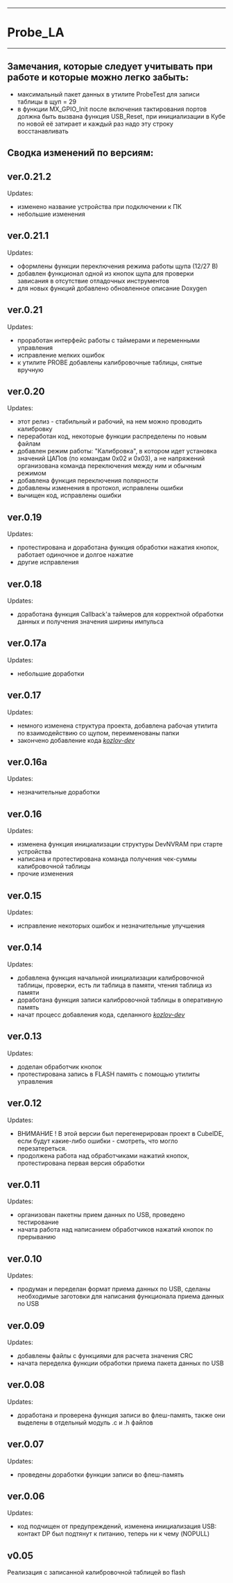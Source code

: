 ------
# Probe_LA
------

Замечания, которые следует учитывать при работе и которые можно легко забыть:
------------------------------
 - максимальный пакет данных в утилите ProbeTest для записи таблицы в щуп = 29
 - в функции MX_GPIO_Init после включения тактирования портов должна быть вызвана функция USB_Reset, при инициализации в Кубе по новой её затирает и каждый раз надо эту строку восстанавливать
 
## Сводка изменений по версиям:

ver.0.21.2
------------------------------
Updates:
 - изменено название устройства при подключении к ПК
 - небольшие изменения

ver.0.21.1
------------------------------
Updates:
 - оформлены функции переключения режима работы щупа (12/27 В)
 - добавлен функционал одной из кнопок щупа для проверки зависания в отсутствие отладочных инструментов
 - для новых функций добавлено обновленное описание Doxygen

ver.0.21
------------------------------
Updates:
 - проработан интерфейс работы с таймерами и переменными управления
 - исправление мелких ошибок
 - к утилите PROBE добавлены калибровочные таблицы, снятые вручную
 
ver.0.20
------------------------------
Updates:
 - этот релиз - стабильный и рабочий, на нем можно проводить калибровку
 - переработан код, некоторые функции распределены по новым файлам
 - добавлен режим работы: "Калибровка", в котором идет установка значений ЦАПов (по командам 0х02 и 0х03), а не напряжений организована команда переключения между ним и обычным режимом
 - добавлена функция переключения полярности
 - добавлены изменения в протокол, исправлены ошибки
 - вычищен код, исправлены ошибки
 
ver.0.19
------------------------------
Updates:
 - протестирована и доработана функция обработки нажатия кнопок, работает одиночное и долгое нажатие
 - другие исправления
 
ver.0.18
------------------------------
Updates:
 - доработана функция Callback'а таймеров для корректной обработки данных и получения значения ширины импульса
 
ver.0.17а
------------------------------
Updates:
 - небольшие доработки
 
ver.0.17
------------------------------
Updates:
 - немного изменена структура проекта, добавлена рабочая утилита по взаимодействию со щупом, переименованы папки
 - закончено добавление кода [*kozlov-dev*](https://github.com/kozlov-dev)
 
ver.0.16a
------------------------------
Updates:
 - незначительные доработки
 
ver.0.16
------------------------------
Updates:
 - изменена функция инициализации структуры DevNVRAM при старте устройства
 - написана и протестирована команда получения чек-суммы калибровочной таблицы
 - прочие изменения
 
ver.0.15
------------------------------
Updates:
 - исправление некоторых ошибок и незначительные улучшения
 
ver.0.14
------------------------------
Updates:
 - добавлена функция начальной инициализации калибровочной таблицы, проверки, есть ли таблица в памяти, чтения таблица из памяти
 - доработана функция записи калибровочной таблицы в оперативную память
 - начат процесс добавления кода, сделанного [*kozlov-dev*](https://github.com/kozlov-dev)
 
ver.0.13
------------------------------
Updates:
 - доделан обработчик кнопок
 - протестирована запись в FLASH память с помощью утилиты управления

ver.0.12
------------------------------
Updates:
 - ВНИМАНИЕ !
   В этой версии был перегенерирован проект в CubeIDE, если будут какие-либо ошибки - смотреть, что могло перезатереться.
 - продолжена работа над обработчиками нажатий кнопок, протестирована первая версия обработки

ver.0.11
------------------------------
Updates:
 - организован пакетны прием данных по USB, проведено тестирование
 - начата работа над написанием обработчиков нажатий кнопок по прерыванию
 
ver.0.10
------------------------------
Updates:
 - продуман и переделан формат приема данных по USB, сделаны необходимые заготовки для написания функционала приема данных по USB
 
ver.0.09
------------------------------
Updates:
 - добавлены файлы с функциями для расчета значения CRC
 - начата переделка функции обработки приема пакета данных по USB
 
ver.0.08
------------------------------
Updates:
 - доработана и проверена функция записи во флеш-память, также они выделены в отдельный модуль .c и .h файлов

ver.0.07
------------------------------
Updates:
 - проведены доработки функции записи во флеш-память

ver.0.06
------------------------------
Updates:
 - код подчищен от предупреждений, изменена инициализация USB: контакт DP был подтянут к питанию, теперь ни к чему (NOPULL)

v0.05
------------------------------
Реализация с записанной калибровочной таблицей во flash
